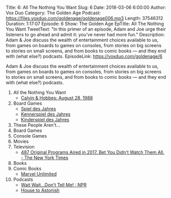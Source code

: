 Title: 6: All The Nothing You Want
Slug: 6
Date: 2018-03-06 6:00:00
Author: Vox Duo
Category: The Golden Age
Podcast: https://files.voxduo.com/goldenage/goldenage006.mp3
Length: 37546312
Duration: 1:17:07
Episode: 6
Show: The Golden Age
EpTitle: All The Nothing You Want
TweetText: "In this primer of an episode, Adam and Joe urge their listeners to go ahead and admit it: you’ve never had more fun."
Description: Adam & Joe discuss the wealth of entertainment choices available to us, from games on boards to games on consoles, from stories on big screens to stories on small screens, and from books to comic books — and they end with (what else?) podcasts.
EpisodeLink: https://voxduo.com/goldenage/6



Adam & Joe discuss the wealth of entertainment choices available to us, from games on boards to games on consoles, from stories on big screens to stories on small screens, and from books to comic books — and they end with (what else?) podcasts.

1. All the Nothing You Want
    * [Calvin & Hobbes: August 28, 1988](http://www.gocomics.com/calvinandhobbes/1988/08/28) 
2. Board Games
    * [Spiel des Jahres](http://www.spiel-des-jahres.com/en)
    * [Kennerspiel des Jahres](http://spieldesjahres.com/en/kennerspieldesjahres)
    * [Kinderspiel des Jahres](http://spieldesjahres.com/en/kinderspieldesjahres)
3. These People Aren't…
4. Board Games
5. Console Games
6. Movies
7. Television
    * [487 Original Programs Aired in 2017. Bet You Didn’t Watch Them All. - The New York Times](https://www.nytimes.com/2018/01/05/business/media/487-original-programs-aired-in-2017.html?partner=rss&emc=rss)
8. Books
9. Comic Books
    * [Marvel Unlimited](https://marvel.com/comics/unlimited)
10. Podcasts
    * [Wait Wait...Don't Tell Me! : NPR](https://www.npr.org/programs/wait-wait-dont-tell-me/)
    * [House to Astonish](http://www.housetoastonish.com/)
